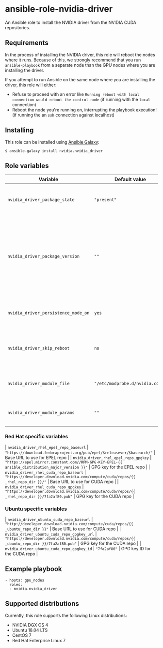 # ansible-role-nvidia-driver

An Ansible role to install the NVIDIA driver from the NVIDIA CUDA repositories.

## Requirements

In the process of installing the NVIDIA driver, this role will reboot the nodes where it runs.
Because of this, we strongly recommend that you run `ansible-playbook` from a separate node than the GPU nodes where you are installing the driver.

If you attempt to run Ansible on the same node where you are installing the driver, this role will either:

* Refuse to proceed with an error like `Running reboot with local connection would reboot the control node` (if running with the `local` connection)
* Reboot the node you're running on, interrupting the playbook execution! (if running the an `ssh` connection against localhost)

## Installing

This role can be installed using [Ansible Galaxy](https://galaxy.ansible.com/nvidia/nvidia_driver):

```
$ ansible-galaxy install nvidia.nvidia_driver
```

## Role variables

| Variable | Default value | Description |
| -------- | ------------- | ----------- |
| `nvidia_driver_package_state` | `"present"` | Package state for NVIDIA driver packages |
| `nvidia_driver_package_version` | `""` | Package version to install. Note that this should match the actual version of the deb or RPM package to be installed. |
| `nvidia_driver_persistence_mode_on` | `yes` | Whether to enable persistence mode (boolean) |
| `nvidia_driver_skip_reboot` | `no` | Whether to skip rebooting the node during the install |
| `nvidia_driver_module_file` | `"/etc/modprobe.d/nvidia.conf"` | Filename to use for NVIDIA driver parameters |
| `nvidia_driver_module_params` | `""` | Parameters to pass to the NVIDIA driver |

### Red Hat specific variables

| `nvidia_driver_rhel_epel_repo_baseurl` | `"https://download.fedoraproject.org/pub/epel/$releasever/$basearch/"` | Base URL to use for EPEL repo |
| `nvidia_driver_rhel_epel_repo_gpgkey` | `"https://epel.mirror.constant.com//RPM-GPG-KEY-EPEL-{{ ansible_distribution_major_version }}"` | GPG key for the EPEL repo |
| `nvidia_driver_rhel_cuda_repo_baseurl` | `"https://developer.download.nvidia.com/compute/cuda/repos/{{ _rhel_repo_dir }}/"` | Base URL to use for CUDA repo |
| `nvidia_driver_rhel_cuda_repo_gpgkey` | `"https://developer.download.nvidia.com/compute/cuda/repos/{{ _rhel_repo_dir }}/7fa2af80.pub"` | GPG key for the CUDA repo |

### Ubuntu specific variables

| `nvidia_driver_ubuntu_cuda_repo_baseurl` | `"http://developer.download.nvidia.com/compute/cuda/repos/{{ _ubuntu_repo_dir }}"` | Base URL to use for CUDA repo |
| `nvidia_driver_ubuntu_cuda_repo_gpgkey_url` | `"https://developer.download.nvidia.com/compute/cuda/repos/{{ _ubuntu_repo_dir }}/7fa2af80.pub"` | GPG key for the CUDA repo |
| `nvidia_driver_ubuntu_cuda_repo_gpgkey_id` | `"7fa2af80"` | GPG key ID for the CUDA repo |

## Example playbook

```
- hosts: gpu_nodes
  roles:
  - nvidia.nvidia_driver
```

## Supported distributions

Currently, this role supports the following Linux distributions:

* NVIDIA DGX OS 4
* Ubuntu 18.04 LTS
* CentOS 7
* Red Hat Enterprise Linux 7
